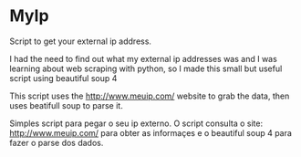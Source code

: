 # MyIp

Script to get your external ip address.

I had the need to find out what my external ip addresses was and I was learning about web scraping with python, so I made this small but useful script using beautiful soup 4

This script uses the http://www.meuip.com/ website to grab the data, then uses beatifull soup to parse it. 

Simples script para pegar o seu ip externo.
O script consulta o site: http://www.meuip.com/ para obter as informaçes e o beautiful soup 4 para fazer o parse dos dados.
